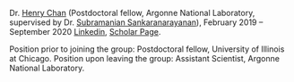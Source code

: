 Dr. <a href="https://www.anl.gov/profile/henry-chan">Henry Chan</a> (Postdoctoral fellow, Argonne National Laboratory, supervised by Dr. <a href="https://www.anl.gov/profile/subramanian-sankaranarayanan">Subramanian Sankaranarayanan</a>), February 2019 – September 2020 <a href="https://www.linkedin.com/in/henry-chan-b38a7215">Linkedin</a>, <a href="https://scholar.google.com/citations?user=6hH8R3UAAAAJ&amp;hl=en">Scholar Page</a>. 

Position prior to joining the group: Postdoctoral fellow, University of Illinois at Chicago. Position upon leaving the group: Assistant Scientist, Argonne National Laboratory.